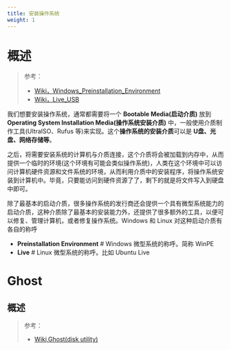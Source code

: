 ```yaml
---
title: 安装操作系统
weight: 1
---
```


# 概述

> 参考：
> - [Wiki，Windows_Preinstallation_Environment](https://en.wikipedia.org/wiki/Windows_Preinstallation_Environment)
> - [Wiki，Live_USB](https://en.wikipedia.org/wiki/Live_USB)

我们想要安装操作系统，通常都需要将一个 **Bootable Media(启动介质)** 放到 **Operating System Installation Media(操作系统安装介质)** 中，一般使用介质制作工具(UltraISO、Rufus 等)来实现。这个**操作系统的安装介质**可以是 **U盘、光盘、网络存储等**。

之后，将需要安装系统的计算机与介质连接，这个介质将会被加载到内存中，从而提供一个临时的环境(这个环境有可能会类似操作系统)，人类在这个环境中可以访问计算机硬件资源和文件系统的环境，从而利用介质中的安装程序，将操作系统安装到计算机中。毕竟，只要能访问到硬件资源了了，剩下的就是将文件写入到硬盘中即可。

除了最基本的启动介质，很多操作系统的发行商还会提供一个具有微型系统能力的启动介质，这种介质除了最基本的安装能力外，还提供了很多额外的工具，以便可以修复、管理计算机，或者修复操作系统。Windows 和 Linux 对这种启动介质有各自的称呼
- **Preinstallation Environment** # Windows 微型系统的称呼。简称 WinPE
- **Live** # Linux 微型系统的称呼。比如 Ubuntu Live

# Ghost

## 概述

> 参考：
> - [Wiki,Ghost(disk utility)](<https://en.wikipedia.org/wiki/Ghost_(disk_utility)>)




